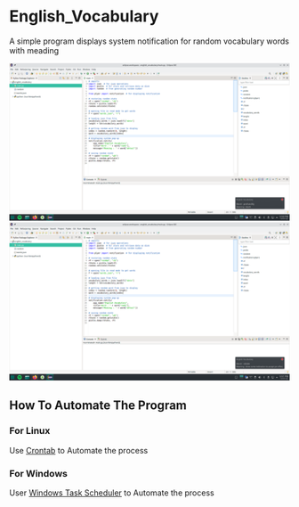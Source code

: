 # English_Vocabulary
A simple program displays system notification for random vocabulary words with meading

![Sample 1](https://raw.githubusercontent.com/mishrabroshan/English_Vocabulary/main/sample/sample1.png) 
![Sample 2](https://raw.githubusercontent.com/mishrabroshan/English_Vocabulary/main/sample/sample2.png)

## How To Automate The Program

### For Linux 
Use [Crontab](https://www.tutorialspoint.com/unix_commands/crontab.htm) to Automate the process

### For Windows

User [Windows Task Scheduler](https://www.windowscentral.com/how-create-automated-task-using-task-scheduler-windows-10) to Automate the process
